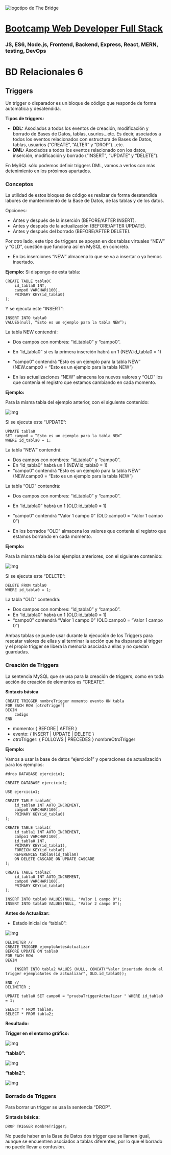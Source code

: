 ![logotipo de The Bridge](https://user-images.githubusercontent.com/27650532/77754601-e8365180-702b-11ea-8bed-5bc14a43f869.png  "logotipo de The Bridge")


# [Bootcamp Web Developer Full Stack](https://www.thebridge.tech/bootcamps/bootcamp-fullstack-developer/)
### JS, ES6, Node.js, Frontend, Backend, Express, React, MERN, testing, DevOps

# BD Relacionales 6
## Triggers
Un trigger o disparador es un bloque de código que responde de forma automática y desatendida. 

**Tipos de triggers:**

- **DDL:** Asociados a todos los eventos de creación, modificación y borrado de Bases de Datos, tablas, usurios…etc. Es decir, asociados a todos los eventos relacionados con estructura de Bases de Datos, tablas, usuarios (“CREATE”, “ALTER” y “DROP”)…etc.
- **DML:** Asociados a todos los eventos relacionado con los datos, inserción, modificación y borrado (“INSERT”, “UPDATE” y “DELETE”).

En MySQL sólo podemos definir triggers DML, vamos a verlos con más detenimiento en los próximos apartados.

### Conceptos

La utilidad de estos bloques de código es realizar de forma desatendida labores de mantenimiento de la Base de Datos, de las tablas y de los datos.

Opciones: 

- Antes y después de la inserción (BEFORE/AFTER INSERT).
- Antes y después de la actualización (BEFORE/AFTER UPDATE).
- Antes y después del borrado (BEFORE/AFTER DELETE).

Por otro lado, este tipo de triggers se apoyan en dos tablas virtuales “NEW” y “OLD”, cuestión que funciona así en MySQL en concreto.

- En las inserciones “NEW” almacena lo que se va a insertar o ya hemos insertado.

**Ejemplo:**
Si dispongo de esta tabla: 
```
CREATE TABLE tabla0(
    id_tabla0 INT, 
    campo0 VARCHAR(100), 
    PRIMARY KEY(id_tabla0)
);
```
Y se ejecuta este “INSERT”:
```
INSERT INTO tabla0 
VALUES(null, “Esto es un ejemplo para la tabla NEW”);	
```
La tabla NEW contendrá: 
- Dos campos con nombres: “id_tabla0” y “campo0”.
- En “id_tabla0” si es la primera inserción habrá un 1 (NEW.id_tabla0 = 1)
- “campo0” contendrá “Esto es un ejemplo para la tabla NEW” (NEW.campo0 = “Esto es un ejemplo para la tabla NEW”)


- En las actualizaciones “NEW” almacena los nuevos valores y “OLD” los que contenía el registro que estamos cambiando en cada momento.

**Ejemplo:**

Para la misma tabla del ejemplo anterior, con el siguiente contenido: 

![img](../../assets/back/clase15/Triggers1.png)
			 

Si se ejecuta este “UPDATE”:
```
UPDATE tabla0 
SET campo0 = “Esto es un ejemplo para la tabla NEW”	
WHERE id_tabla0 = 1;
```
La tabla “NEW” contendrá: 
- Dos campos con nombres: “id_tabla0” y “campo0”.
- En “id_tabla0” habrá un 1 (NEW.id_tabla0 = 1)
- “campo0” contendrá “Esto es un ejemplo para la tabla NEW” (NEW.campo0 = “Esto es un ejemplo para la tabla NEW”)

La tabla “OLD” contendrá: 
- Dos campos con nombres: “id_tabla0” y “campo0”.
- En “id_tabla0” habrá un 1 (OLD.id_tabla0 = 1)
- “campo0” contendrá “Valor 1 campo 0” (OLD.campo0 = “Valor 1 campo 0”)

- En los borrados “OLD” almacena los valores que contenía el registro que estamos borrando en cada momento.

**Ejemplo:**

Para la misma tabla de los ejemplos anteriores, con el siguiente contenido: 

![img](../../assets/back/clase15/Triggers1.png)

Si se ejecuta este “DELETE”:
```
DELETE FROM tabla0 
WHERE id_tabla0 = 1;
```
La tabla “OLD” contendrá: 
- Dos campos con nombres: “id_tabla0” y “campo0”.
- En “id_tabla0” habrá un 1 (OLD.id_tabla0 = 1)
- “campo0” contendrá “Valor 1 campo 0” (OLD.campo0 = “Valor 1 campo 0”)

Ambas tablas se puede usar durante la ejecución de los Triggers para rescatar valores de ellas y al terminar la acción que ha disparado al trigger y el propio trigger se libera la memoria asociada a ellas y no quedan guardadas.

### Creación de Triggers
La sentencia MySQL que se usa para la creación de triggers, como en toda acción de creación de elementos es “CREATE”.

**Sintaxis básica**
```
CREATE TRIGGER nombreTrigger momento evento ON tabla 
FOR EACH ROW [otroTrigger]
BEGIN	
    codigo
END
```

- momento: { BEFORE | AFTER }
- evento: { INSERT | UPDATE | DELETE }
- otroTrigger: { FOLLOWS | PRECEDES } nombreOtroTrigger


**Ejemplo:**

Vamos a usar la base de datos “ejercicio1” y operaciones de actualización para los ejemplos: 

```
#drop DATABASE ejercicio1;

CREATE DATABASE ejercicio1;

USE ejercicio1;

CREATE TABLE tabla0(
	id_tabla0 INT AUTO_INCREMENT, 
    campo0 VARCHAR(100), 
    PRIMARY KEY(id_tabla0)
);

CREATE TABLE tabla1(
	id_tabla1 INT AUTO_INCREMENT,
    campo1 VARCHAR(100),
    id_tabla0 INT,
    PRIMARY KEY(id_tabla1),
    FOREIGN KEY(id_tabla0)
    REFERENCES tabla0(id_tabla0)
    ON DELETE CASCADE ON UPDATE CASCADE
);

CREATE TABLE tabla2(
    id_tabla0 INT AUTO_INCREMENT, 
    campo0 VARCHAR(100), 
    PRIMARY KEY(id_tabla0)
); 

INSERT INTO tabla0 VALUES(NULL, "Valor 1 campo 0");
INSERT INTO tabla0 VALUES(NULL, "Valor 2 campo 0");
```
**Antes de Actualizar:**

- Estado inicial de “tabla0”:

![img](../../assets/back/clase15/Triggers1.png)

```
DELIMITER //
CREATE TRIGGER ejemploAntesActualizar
BEFORE UPDATE ON tabla0
FOR EACH ROW 
BEGIN
	
	INSERT INTO tabla2 VALUES (NULL, CONCAT("Valor insertado desde el trigger ejemploAntes de actualizar", OLD.id_tabla0));
    
END //
DELIMITER ;

UPDATE tabla0 SET campo0 = "pruebaTriggerActualizar " WHERE id_tabla0 = 1;

SELECT * FROM tabla0;
SELECT * FROM tabla2;
```

**Resultado:**

**Trigger en el entorno gráfico:**

![img](../../assets/back/clase15/Triggers2.png)
  

**“tabla0”:**

![img](../../assets/back/clase15/Triggers3.png)
 

**“tabla2”:**

![img](../../assets/back/clase15/Triggers4.png)
  
### Borrado de Triggers

Para borrar un trigger se usa la sentencia “DROP”.

**Sintaxis básica:**

```
DROP TRIGGER nombreTrigger;
```

No puede haber en la Base de Datos dos trigger que se llamen igual, aunque se encuentren asociados a tablas diferentes, por lo que el borrado no puede llevar a confusión.

